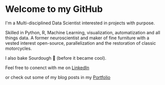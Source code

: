 
# Welcome to my GitHub

I'm a Multi-disciplined Data Scientist interested in projects with purpose. 

Skilled in Python, R, Machine Learning, visualization, automatization and all things data. A former neuroscientist and maker of fine furniture with a vested interest open-source, parallelization and the restoration of classic motorcycles. 

I also bake Sourdough 🍞 (before it became cool).

Feel free to conenct with me on [LinkedIn](https://alexkaiser.dev/)

or check out some of my blog posts in my [Portfolio](https://alexkaiser.dev/)
